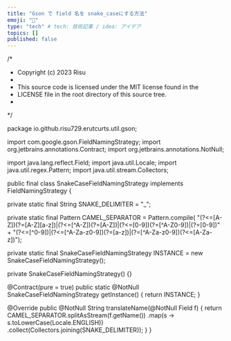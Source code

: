 ```yaml
---
title: "Gson で field 名を snake_caseにする方法"
emoji: "🎃"
type: "tech" # tech: 技術記事 / idea: アイデア
topics: []
published: false
---
```


/*
 * Copyright (c) 2023 Risu
 *
 *  This source code is licensed under the MIT license found in the
 *  LICENSE file in the root directory of this source tree.
 *
 */

package io.github.risu729.erutcurts.util.gson;

import com.google.gson.FieldNamingStrategy;
import org.jetbrains.annotations.Contract;
import org.jetbrains.annotations.NotNull;

import java.lang.reflect.Field;
import java.util.Locale;
import java.util.regex.Pattern;
import java.util.stream.Collectors;

public final class SnakeCaseFieldNamingStrategy implements FieldNamingStrategy {

  private static final String SNAKE_DELIMITER = "_";

  private static final Pattern CAMEL_SEPARATOR = Pattern.compile(
      "(?<=[A-Z])(?=[A-Z][a-z])|(?<=[^A-Z])(?=[A-Z])|(?<=[0-9])(?=[^A-Z0-9])|(?=[0-9])"
          + "(?<=[^0-9])|(?<=[^A-Za-z0-9])(?=[a-z])|(?=[^A-Za-z0-9])(?<=[A-Za-z])");

  private static final SnakeCaseFieldNamingStrategy INSTANCE = new SnakeCaseFieldNamingStrategy();

  private SnakeCaseFieldNamingStrategy() {}

  @Contract(pure = true)
  public static @NotNull SnakeCaseFieldNamingStrategy getInstance() {
    return INSTANCE;
  }

  @Override
  public @NotNull String translateName(@NotNull Field f) {
    return CAMEL_SEPARATOR.splitAsStream(f.getName())
        .map(s -> s.toLowerCase(Locale.ENGLISH))
        .collect(Collectors.joining(SNAKE_DELIMITER));
  }
}
